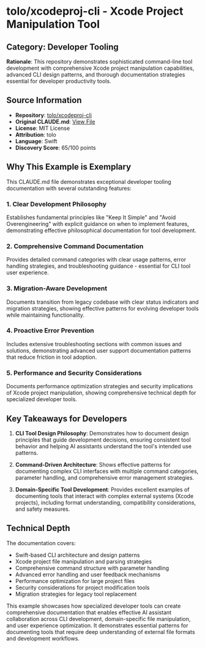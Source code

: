 # tolo/xcodeproj-cli - Xcode Project Manipulation Tool

## Category: Developer Tooling

**Rationale**: This repository demonstrates sophisticated command-line tool development with comprehensive Xcode project manipulation capabilities, advanced CLI design patterns, and thorough documentation strategies essential for developer productivity tools.

## Source Information

- **Repository**: [tolo/xcodeproj-cli](https://github.com/tolo/xcodeproj-cli)
- **Original CLAUDE.md**: [View File](https://github.com/tolo/xcodeproj-cli/blob/main/CLAUDE.md)
- **License**: MIT License
- **Attribution**: tolo
- **Language**: Swift
- **Discovery Score**: 65/100 points

## Why This Example is Exemplary

This CLAUDE.md file demonstrates exceptional developer tooling documentation with several outstanding features:

### 1. Clear Development Philosophy
Establishes fundamental principles like "Keep It Simple" and "Avoid Overengineering" with explicit guidance on when to implement features, demonstrating effective philosophical documentation for tool development.

### 2. Comprehensive Command Documentation
Provides detailed command categories with clear usage patterns, error handling strategies, and troubleshooting guidance - essential for CLI tool user experience.

### 3. Migration-Aware Development
Documents transition from legacy codebase with clear status indicators and migration strategies, showing effective patterns for evolving developer tools while maintaining functionality.

### 4. Proactive Error Prevention
Includes extensive troubleshooting sections with common issues and solutions, demonstrating advanced user support documentation patterns that reduce friction in tool adoption.

### 5. Performance and Security Considerations
Documents performance optimization strategies and security implications of Xcode project manipulation, showing comprehensive technical depth for specialized developer tools.

## Key Takeaways for Developers

1. **CLI Tool Design Philosophy**: Demonstrates how to document design principles that guide development decisions, ensuring consistent tool behavior and helping AI assistants understand the tool's intended use patterns.

2. **Command-Driven Architecture**: Shows effective patterns for documenting complex CLI interfaces with multiple command categories, parameter handling, and comprehensive error management strategies.

3. **Domain-Specific Tool Development**: Provides excellent examples of documenting tools that interact with complex external systems (Xcode projects), including format understanding, compatibility considerations, and safety measures.

## Technical Depth

The documentation covers:
- Swift-based CLI architecture and design patterns
- Xcode project file manipulation and parsing strategies
- Comprehensive command structure with parameter handling
- Advanced error handling and user feedback mechanisms
- Performance optimization for large project files
- Security considerations for project modification tools
- Migration strategies for legacy tool replacement

This example showcases how specialized developer tools can create comprehensive documentation that enables effective AI assistant collaboration across CLI development, domain-specific file manipulation, and user experience optimization. It demonstrates essential patterns for documenting tools that require deep understanding of external file formats and development workflows.
